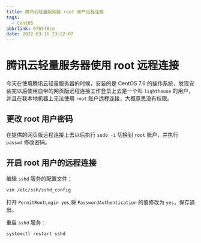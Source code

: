 ```yaml
---
title: 腾讯云轻量服务器 root 账户远程连接
tags:
  - CentOS
abbrlink: 6765f8ce
date: 2022-03-16 23:22:07
---
```


# 腾讯云轻量服务器使用 root 远程连接

今天在使用腾讯云轻量服务器的时候，安装的是 CentOS 7.6 的操作系统，发现安装完以后使用自带的网页版远程连接工作登录上去是一个叫 `lighthouse` 的用户，并且在我本地机器上无法使用 `root` 账户远程连接，大概意思没有权限。

## 更改 root 用户密码

在提供的网页版远程连接上去以后执行 `sudo -i` 切换到 `root` 账户，并执行 `passwd` 修改密码。

## 开启 root 用户的远程连接

编辑 `sshd` 服务的配置文件：

```bash
vim /etc/ssh/sshd_config
```

打开 `PermitRootLogin yes`,将 `PasswordAuthentication` 的值修改为 `yes`，保存退出。

重启 `sshd` 服务：

```bash
systemctl restart sshd
```
